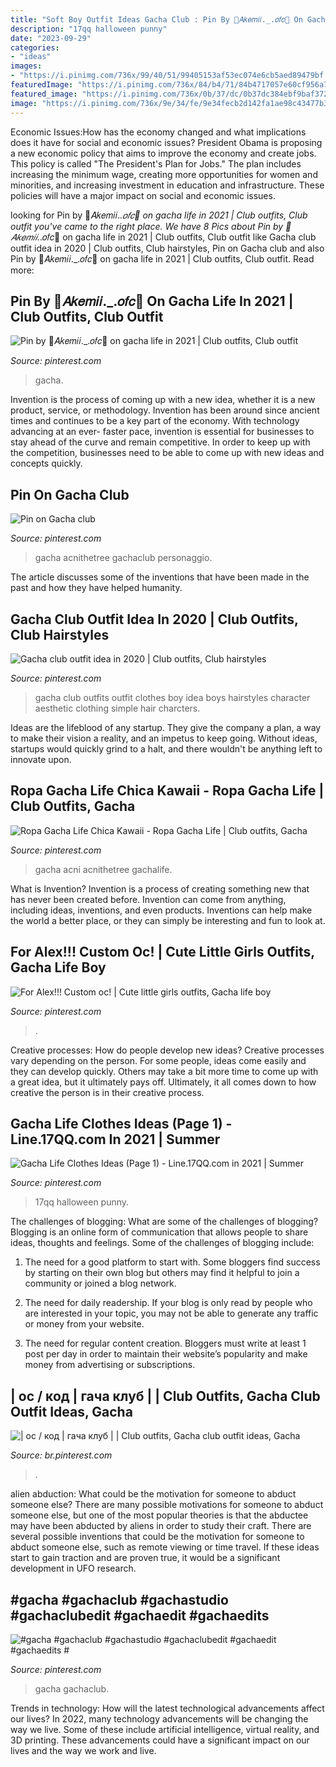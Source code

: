 ```yaml
---
title: "Soft Boy Outfit Ideas Gacha Club : Pin By 🌈𝐴𝑘𝑒𝑚𝑖𝑖._.𝑜𝑓𝑐🌈 On Gacha Life In 2021"
description: "17qq halloween punny"
date: "2023-09-29"
categories:
- "ideas"
images:
- "https://i.pinimg.com/736x/99/40/51/99405153af53ec074e6cb5aed89479bf.jpg"
featuredImage: "https://i.pinimg.com/736x/84/b4/71/84b4717057e60cf956a7f4d9c1bb6e95.jpg"
featured_image: "https://i.pinimg.com/736x/0b/37/dc/0b37dc384ebf9baf372ce9bc5f61e779.jpg"
image: "https://i.pinimg.com/736x/9e/34/fe/9e34fecb2d142fa1ae98c43477b3e46b.jpg"
---
```



Economic Issues:How has the economy changed and what implications does it have for social and economic issues?
President Obama is proposing a new economic policy that aims to improve the economy and create jobs. This policy is called "The President's Plan for Jobs." The plan includes increasing the minimum wage, creating more opportunities for women and minorities, and increasing investment in education and infrastructure. These policies will have a major impact on social and economic issues.

	

		
looking for Pin by 🌈𝐴𝑘𝑒𝑚𝑖𝑖._.𝑜𝑓𝑐🌈 on gacha life in 2021 | Club outfits, Club outfit you've came to the right place. We have 8 Pics about Pin by 🌈𝐴𝑘𝑒𝑚𝑖𝑖._.𝑜𝑓𝑐🌈 on gacha life in 2021 | Club outfits, Club outfit like Gacha club outfit idea in 2020 | Club outfits, Club hairstyles, Pin on Gacha club and also Pin by 🌈𝐴𝑘𝑒𝑚𝑖𝑖._.𝑜𝑓𝑐🌈 on gacha life in 2021 | Club outfits, Club outfit. Read more:
		
    
## Pin By 🌈𝐴𝑘𝑒𝑚𝑖𝑖._.𝑜𝑓𝑐🌈 On Gacha Life In 2021 | Club Outfits, Club Outfit

<img loading=lazy src="https://i.pinimg.com/736x/d0/8f/32/d08f32b328d0b58c50a5b97598d425d9.jpg" onerror="this.onerror=null;this.src='https://tse2.mm.bing.net/th?id=OIP._4S99BtESVED9cmNHyApuQHaHa&amp;pid=15.1';" alt="Pin by 🌈𝐴𝑘𝑒𝑚𝑖𝑖._.𝑜𝑓𝑐🌈 on gacha life in 2021 | Club outfits, Club outfit">

_Source: pinterest.com_

>gacha. 

	

Invention is the process of coming up with a new idea, whether it is a new product, service, or methodology. Invention has been around since ancient times and continues to be a key part of the economy. With technology advancing at an ever- faster pace, invention is essential for businesses to stay ahead of the curve and remain competitive. In order to keep up with the competition, businesses need to be able to come up with new ideas and concepts quickly.

    
## Pin On Gacha Club

<img loading=lazy src="https://i.pinimg.com/736x/9e/34/fe/9e34fecb2d142fa1ae98c43477b3e46b.jpg" onerror="this.onerror=null;this.src='https://tse2.mm.bing.net/th?id=OIP.u9s0IpD4TFgQ9FFWnQkF9wHaHa&amp;pid=15.1';" alt="Pin on Gacha club">

_Source: pinterest.com_

>gacha acnithetree gachaclub personaggio. 

	

The article discusses some of the inventions that have been made in the past and how they have helped humanity.

    
## Gacha Club Outfit Idea In 2020 | Club Outfits, Club Hairstyles

<img loading=lazy src="https://i.pinimg.com/736x/84/b4/71/84b4717057e60cf956a7f4d9c1bb6e95.jpg" onerror="this.onerror=null;this.src='https://tse1.mm.bing.net/th?id=OIP.EjGUFegHsZDU-VpEyTNLfgHaHW&amp;pid=15.1';" alt="Gacha club outfit idea in 2020 | Club outfits, Club hairstyles">

_Source: pinterest.com_

>gacha club outfits outfit clothes boy idea boys hairstyles character aesthetic clothing simple hair charcters. 

	

Ideas are the lifeblood of any startup. They give the company a plan, a way to make their vision a reality, and an impetus to keep going. Without ideas, startups would quickly grind to a halt, and there wouldn't be anything left to innovate upon.

    
## Ropa Gacha Life Chica Kawaii - Ropa Gacha Life | Club Outfits, Gacha

<img loading=lazy src="https://i.pinimg.com/736x/6b/79/72/6b7972ebfe4e7b6772dfb4bee2da038b.jpg" onerror="this.onerror=null;this.src='https://tse4.mm.bing.net/th?id=OIP.s8DWydWpxKX2Dd43Ut7l7AHaHa&amp;pid=15.1';" alt="Ropa Gacha Life Chica Kawaii - Ropa Gacha Life | Club outfits, Gacha">

_Source: pinterest.com_

>gacha acni acnithetree gachalife. 

	

What is Invention?
Invention is a process of creating something new that has never been created before. Invention can come from anything, including ideas, inventions, and even products. Inventions can help make the world a better place, or they can simply be interesting and fun to look at.

    
## For Alex!!! Custom Oc! | Cute Little Girls Outfits, Gacha Life Boy

<img loading=lazy src="https://i.pinimg.com/736x/c4/6d/07/c46d075cd5c66dcdf020679e8f89219b.jpg" onerror="this.onerror=null;this.src='https://tse4.mm.bing.net/th?id=OIP.9jAqgacYZHT1j5K7TQCuRAAAAA&amp;pid=15.1';" alt="For Alex!!! Custom oc! | Cute little girls outfits, Gacha life boy">

_Source: pinterest.com_

>. 

	

Creative processes: How do people develop new ideas?
Creative processes vary depending on the person. For some people, ideas come easily and they can develop quickly. Others may take a bit more time to come up with a great idea, but it ultimately pays off. Ultimately, it all comes down to how creative the person is in their creative process.

    
## Gacha Life Clothes Ideas (Page 1) - Line.17QQ.com In 2021 | Summer

<img loading=lazy src="https://i.pinimg.com/736x/0b/37/dc/0b37dc384ebf9baf372ce9bc5f61e779.jpg" onerror="this.onerror=null;this.src='https://tse3.mm.bing.net/th?id=OIP.CXWPy8ad7u1rexe8r_1XMQAAAA&amp;pid=15.1';" alt="Gacha Life Clothes Ideas (Page 1) - Line.17QQ.com in 2021 | Summer">

_Source: pinterest.com_

>17qq halloween punny. 

	

The challenges of blogging: What are some of the challenges of blogging?
Blogging is an online form of communication that allows people to share ideas, thoughts and feelings. Some of the challenges of blogging include:
1. The need for a good platform to start with. Some bloggers find success by starting on their own blog but others may find it helpful to join a community or joined a blog network.

2. The need for daily readership. If your blog is only read by people who are interested in your topic, you may not be able to generate any traffic or money from your website.

3. The need for regular content creation. Bloggers must write at least 1 post per day in order to maintain their website’s popularity and make money from advertising or subscriptions.

    
## | ос / код | гача клуб | | Club Outfits, Gacha Club Outfit Ideas, Gacha

<img loading=lazy src="https://i.pinimg.com/736x/99/40/51/99405153af53ec074e6cb5aed89479bf.jpg" onerror="this.onerror=null;this.src='https://tse3.mm.bing.net/th?id=OIP.w7dwLrE3oxUjaHQ7HVWUGgHaJ3&amp;pid=15.1';" alt="| ос / код | гача клуб | | Club outfits, Gacha club outfit ideas, Gacha">

_Source: br.pinterest.com_

>. 

	

alien abduction: What could be the motivation for someone to abduct someone else?
There are many possible motivations for someone to abduct someone else, but one of the most popular theories is that the abductee may have been abducted by aliens in order to study their craft. There are several possible inventions that could be the motivation for someone to abduct someone else, such as remote viewing or time travel. If these ideas start to gain traction and are proven true, it would be a significant development in UFO research.

    
## #gacha #gachaclub #gachastudio #gachaclubedit #gachaedit #gachaedits #

<img loading=lazy src="https://i.pinimg.com/736x/f9/60/be/f960be3b1832882222448616f076543b.jpg" onerror="this.onerror=null;this.src='https://tse3.mm.bing.net/th?id=OIP.rO0_eFJNt-tmLhk7qyi0TwHaHc&amp;pid=15.1';" alt="#gacha #gachaclub #gachastudio #gachaclubedit #gachaedit #gachaedits #">

_Source: pinterest.com_

>gacha gachaclub. 

	

Trends in technology: How will the latest technological advancements affect our lives?
In 2022, many technology advancements will be changing the way we live. Some of these include artificial intelligence, virtual reality, and 3D printing. These advancements could have a significant impact on our lives and the way we work and live.

